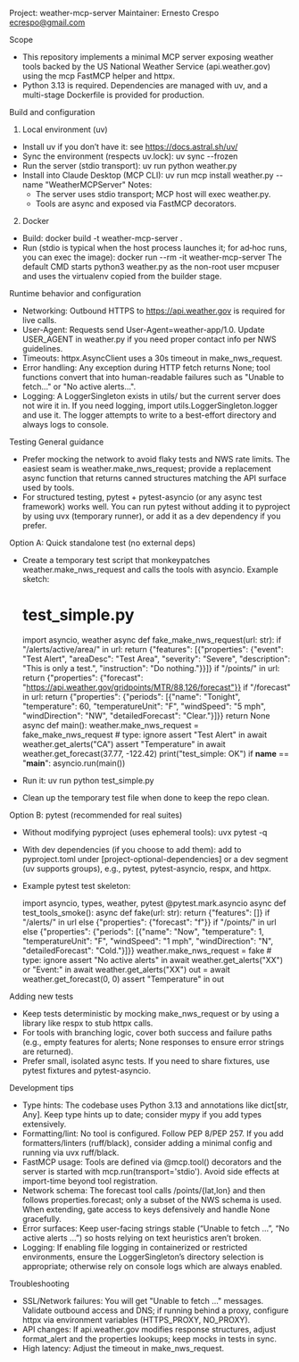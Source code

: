 Project: weather-mcp-server
Maintainer: Ernesto Crespo <ecrespo@gmail.com>

Scope
- This repository implements a minimal MCP server exposing weather tools backed by the US National Weather Service (api.weather.gov) using the mcp FastMCP helper and httpx.
- Python 3.13 is required. Dependencies are managed with uv, and a multi-stage Dockerfile is provided for production.

Build and configuration
1) Local environment (uv)
- Install uv if you don’t have it: see https://docs.astral.sh/uv/
- Sync the environment (respects uv.lock):
  uv sync --frozen
- Run the server (stdio transport):
  uv run python weather.py
- Install into Claude Desktop (MCP CLI):
  uv run mcp install weather.py --name "WeatherMCPServer"
  Notes:
  - The server uses stdio transport; MCP host will exec weather.py.
  - Tools are async and exposed via FastMCP decorators.

2) Docker
- Build:
  docker build -t weather-mcp-server .
- Run (stdio is typical when the host process launches it; for ad‑hoc runs, you can exec the image):
  docker run --rm -it weather-mcp-server
  The default CMD starts python3 weather.py as the non-root user mcpuser and uses the virtualenv copied from the builder stage.

Runtime behavior and configuration
- Networking: Outbound HTTPS to https://api.weather.gov is required for live calls.
- User-Agent: Requests send User-Agent=weather-app/1.0. Update USER_AGENT in weather.py if you need proper contact info per NWS guidelines.
- Timeouts: httpx.AsyncClient uses a 30s timeout in make_nws_request.
- Error handling: Any exception during HTTP fetch returns None; tool functions convert that into human-readable failures such as "Unable to fetch..." or "No active alerts...".
- Logging: A LoggerSingleton exists in utils/ but the current server does not wire it in. If you need logging, import utils.LoggerSingleton.logger and use it. The logger attempts to write to a best-effort directory and always logs to console.

Testing
General guidance
- Prefer mocking the network to avoid flaky tests and NWS rate limits. The easiest seam is weather.make_nws_request; provide a replacement async function that returns canned structures matching the API surface used by tools.
- For structured testing, pytest + pytest-asyncio (or any async test framework) works well. You can run pytest without adding it to pyproject by using uvx (temporary runner), or add it as a dev dependency if you prefer.

Option A: Quick standalone test (no external deps)
- Create a temporary test script that monkeypatches weather.make_nws_request and calls the tools with asyncio. Example sketch:

  # test_simple.py
  import asyncio, weather
  async def fake_make_nws_request(url: str):
      if "/alerts/active/area/" in url:
          return {"features": [{"properties": {"event": "Test Alert", "areaDesc": "Test Area", "severity": "Severe", "description": "This is only a test.", "instruction": "Do nothing."}}]}
      if "/points/" in url:
          return {"properties": {"forecast": "https://api.weather.gov/gridpoints/MTR/88,126/forecast"}}
      if "/forecast" in url:
          return {"properties": {"periods": [{"name": "Tonight", "temperature": 60, "temperatureUnit": "F", "windSpeed": "5 mph", "windDirection": "NW", "detailedForecast": "Clear."}]}}
      return None
  async def main():
      weather.make_nws_request = fake_make_nws_request  # type: ignore
      assert "Test Alert" in await weather.get_alerts("CA")
      assert "Temperature" in await weather.get_forecast(37.77, -122.42)
      print("test_simple: OK")
  if __name__ == "__main__":
      asyncio.run(main())

- Run it:
  uv run python test_simple.py
- Clean up the temporary test file when done to keep the repo clean.

Option B: pytest (recommended for real suites)
- Without modifying pyproject (uses ephemeral tools):
  uvx pytest -q
- With dev dependencies (if you choose to add them): add to pyproject.toml under [project-optional-dependencies] or a dev segment (uv supports groups), e.g., pytest, pytest-asyncio, respx, and httpx.
- Example pytest test skeleton:

  import asyncio, types, weather, pytest
  @pytest.mark.asyncio
  async def test_tools_smoke():
      async def fake(url: str):
          return {"features": []} if "/alerts/" in url else {"properties": {"forecast": "f"}} if "/points/" in url else {"properties": {"periods": [{"name": "Now", "temperature": 1, "temperatureUnit": "F", "windSpeed": "1 mph", "windDirection": "N", "detailedForecast": "Cold."}]}}
      weather.make_nws_request = fake  # type: ignore
      assert "No active alerts" in await weather.get_alerts("XX") or "Event:" in await weather.get_alerts("XX")
      out = await weather.get_forecast(0, 0)
      assert "Temperature" in out

Adding new tests
- Keep tests deterministic by mocking make_nws_request or by using a library like respx to stub httpx calls.
- For tools with branching logic, cover both success and failure paths (e.g., empty features for alerts; None responses to ensure error strings are returned).
- Prefer small, isolated async tests. If you need to share fixtures, use pytest fixtures and pytest-asyncio.

Development tips
- Type hints: The codebase uses Python 3.13 and annotations like dict[str, Any]. Keep type hints up to date; consider mypy if you add types extensively.
- Formatting/lint: No tool is configured. Follow PEP 8/PEP 257. If you add formatters/linters (ruff/black), consider adding a minimal config and running via uvx ruff/black.
- FastMCP usage: Tools are defined via @mcp.tool() decorators and the server is started with mcp.run(transport='stdio'). Avoid side effects at import-time beyond tool registration.
- Network schema: The forecast tool calls /points/{lat,lon} and then follows properties.forecast; only a subset of the NWS schema is used. When extending, gate access to keys defensively and handle None gracefully.
- Error surfaces: Keep user-facing strings stable (“Unable to fetch …”, “No active alerts …”) so hosts relying on text heuristics aren’t broken.
- Logging: If enabling file logging in containerized or restricted environments, ensure the LoggerSingleton’s directory selection is appropriate; otherwise rely on console logs which are always enabled.

Troubleshooting
- SSL/Network failures: You will get "Unable to fetch ..." messages. Validate outbound access and DNS; if running behind a proxy, configure httpx via environment variables (HTTPS_PROXY, NO_PROXY).
- API changes: If api.weather.gov modifies response structures, adjust format_alert and the properties lookups; keep mocks in tests in sync.
- High latency: Adjust the timeout in make_nws_request.
